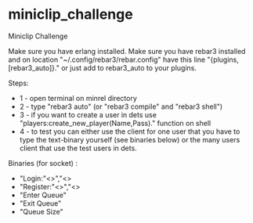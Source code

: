 # miniclip_challenge
Miniclip Challenge

Make sure you have erlang installed.
Make sure you have rebar3 installed and on location "~/.config/rebar3/rebar.config" have this line "{plugins, [rebar3_auto]}." or just add to rebar3_auto to your plugins.

Steps:
- 1 - open terminal on minrel directory
- 2 - type "rebar3 auto" (or "rebar3 compile" and "rebar3 shell")
- 3 - if you want to create a user in dets use "players:create_new_player(Name,Pass)." function on shell
- 4 - to test you can either use the client for one user that you have to type the text-binary yourself (see binaries below) or the many users client that use the test users in dets.


Binaries (for socket) :
- "Login:"<<Name>>","<<Pass>>
- "Register:"<<Name>>","<<Pass>>
- "Enter Queue"
- "Exit Queue"
- "Queue Size"
